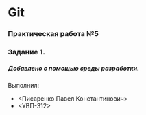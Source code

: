 # Git
### Практическая работа №5
### Задание 1.
##### Добавлено с помощью среды разработки.
Выполнил:
* <Писаренко Павел Константинович>
* <УВП-312>